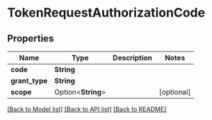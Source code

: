 # TokenRequestAuthorizationCode

## Properties

Name | Type | Description | Notes
------------ | ------------- | ------------- | -------------
**code** | **String** |  | 
**grant_type** | **String** |  | 
**scope** | Option<**String**> |  | [optional]

[[Back to Model list]](../README.md#documentation-for-models) [[Back to API list]](../README.md#documentation-for-api-endpoints) [[Back to README]](../README.md)


